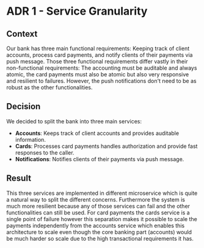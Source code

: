 # ADR 1 - Service Granularity

## Context

Our bank has three main functional requirements: Keeping track of client accounts, process card payments, and notify clients of their payments via push message. Those three functional requirements differ vastly in their non-functional requirements: The accounting must be auditable and always atomic, the card payments must also be atomic but also very responsive and resilient to failures. However, the push notifications don't need to be as robust as the other functionalities.

## Decision

We decided to split the bank into three main services:

- **Accounts**: Keeps track of client accounts and provides auditable information.
- **Cards**: Processes card payments handles authorization and provide fast responses to the caller.
- **Notifications**: Notifies clients of their payments via push message.

## Result

This three services are implemented in different microservice which is quite a natural way to split the different concerns. Furthermore the system is much more resilient because any of those services can fail and the other functionalities can still be used. For card payments the cards service is a single point of failure however this separation makes it possible to scale the payments independently from the accounts service which enables this architecture to scale even though the core banking part (accounts) would be much harder so scale due to the high transactional requirements it has.
